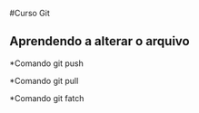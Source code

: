 #Curso Git
## Aprendendo a alterar o arquivo

*Comando git push

*Comando git pull

*Comando git fatch
